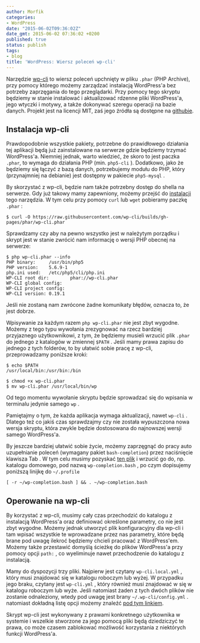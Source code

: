 ```yaml
---
author: Morfik
categories:
- WordPress
date: "2015-06-02T09:36:02Z"
date_gmt: 2015-06-02 07:36:02 +0200
published: true
status: publish
tags:
- blog
title: 'WordPress: Wiersz poleceń wp-cli'
---
```


Narzędzie [wp-cli][1] to wiersz poleceń upchnięty w pliku `.phar` (PHP Archive), przy pomocy
którego możemy zarządzać instalacją WordPress'a bez potrzeby zaprzęgania do tego przeglądarki. Przy
pomocy tego skryptu będziemy w stanie instalować i aktualizować rdzenne pliki WordPress'a, jego
wtyczki i motywy, a także dokonywać szeregu operacji na bazie danych. Projekt jest na licencji MIT,
zaś jego źródła są dostępne na [githubie][2].

<!--more-->
## Instalacja wp-cli

Prawdopodobnie wszystkie pakiety, potrzebne do prawidłowego działania tej aplikacji będą już
zainstalowane na serwerze gdzie będziemy trzymać WordPress'a. Niemniej jednak, warto wiedzieć, że
skoro to jest paczka `.phar`, to wymaga do działania PHP (min. `php5-cli` ). Dodatkowo, jako że
będziemy się łączyć z bazą danych, potrzebujemy modułu do PHP, który (przynajmniej na debianie)
jest dostępny w pakiecie `php5-mysql` .

By skorzystać z wp-cli, będzie nam także potrzebny dostęp do shella na serwerze. Gdy już takowy mamy
zapewniony, możemy przejść do [instalacji][3] tego narzędzia. W tym celu przy pomocy `curl` lub
`wget` pobieramy paczkę `.phar` :

    $ curl -O https://raw.githubusercontent.com/wp-cli/builds/gh-pages/phar/wp-cli.phar

Sprawdzamy czy aby na pewno wszystko jest w należytym porządku i skrypt jest w stanie zwrócić nam
informację o wersji PHP obecnej na serwerze:

    $ php wp-cli.phar --info
    PHP binary:     /usr/bin/php5
    PHP version:    5.6.9-1
    php.ini used:   /etc/php5/cli/php.ini
    WP-CLI root dir:        phar://wp-cli.phar
    WP-CLI global config:
    WP-CLI project config:
    WP-CLI version: 0.19.1

Jeśli nie zostaną nam zwrócone żadne komunikaty błędów, oznacza to, że jest dobrze.

Wpisywanie za każdym razem `php wp-cli.phar` nie jest zbyt wygodne. Możemy z tego typu wywołania
zrezygnować na rzecz bardziej przyjaznego użytkownikowi, z tym, że będziemy musieli wrzucić plik
`.phar` do jednego z katalogów w zmiennej `$PATH` . Jeśli mamy prawa zapisu do jednego z tych
folderów, to by ułatwić sobie pracę z wp-cli, przeprowadzamy poniższe kroki:

    $ echo $PATH
    /usr/local/bin:/usr/bin:/bin

    $ chmod +x wp-cli.phar
    $ mv wp-cli.phar /usr/local/bin/wp

Od tego momentu wywołanie skryptu będzie sprowadzać się do wpisania w terminalu jedynie samego
`wp` .

Pamiętajmy o tym, że każda aplikacja wymaga aktualizacji, nawet `wp-cli` . Dlatego też co jakiś czas
sprawdzajmy czy nie została wypuszczona nowa wersja skryptu, która zwykle będzie dostosowana do
najnowszej wersji samego WordPress'a.

By jeszcze bardziej ułatwić sobie życie, możemy zaprzęgnąć do pracy auto uzupełnianie poleceń
(wymagany pakiet `bash-completion`) przez naciśnięcie klawisza Tab . W tym celu musimy pozyskać [ten
plik][4] i wrzucić go do, np. katalogu domowego, pod nazwą `wp-completion.bash` , po czym
dopisujemy poniższą linijkę do `~/.profile`

    [ -r ~/wp-completion.bash ] && . ~/wp-completion.bash

## Operowanie na wp-cli

By korzystać z wp-cli, musimy cały czas przechodzić do katalogu z instalacją WordPress'a oraz
definiować określone parametry, co nie jest zbyt wygodne. Możemy jednak utworzyć plik konfiguracyjny
dla wp-cli i tam wpisać wszystkie te wprowadzane przez nas parametry, które będą brane pod uwagę
ilekroć będziemy chcieli pracować z WordPress'em. Możemy także przestawić domyślą ścieżkę do plików
WordPress'a przy pomocy opcji `path:` , co wyeliminuje nawet przechodzenie do katalogu z instalacją.

Mamy do dyspozycji trzy pliki. Najpierw jest czytany `wp-cli.local.yml` , który musi znajdować się w
katalogu roboczym lub wyżej. W przypadku jego braku, czytany jest `wp-cli.yml` , który również musi
znajdować w się w katalogu roboczym lub wyże. Jeśli natomiast żaden z tych dwóch plików nie zostanie
odnaleziony, wtedy pod uwagę jest brany `~/.wp-cli/config.yml` . natomiast dokładną listę opcji
możemy znaleźć [pod tym linkiem][5].

Skrypt wp-cli jest wykonywany z prawami konkretnego użytkownika w systemie i wszelkie stworzone za
jego pomocą pliki będą dziedziczyć te prawa, co może czasem zablokować możliwość korzystania z
niektórych funkcji WordPress'a.


[1]: http://wp-cli.org/
[2]: https://github.com/wp-cli/wp-cli
[3]: http://wp-cli.org/#install
[4]: https://raw.githubusercontent.com/wp-cli/wp-cli/master/utils/wp-completion.bash
[5]: https://make.wordpress.org/cli/handbook/config/
